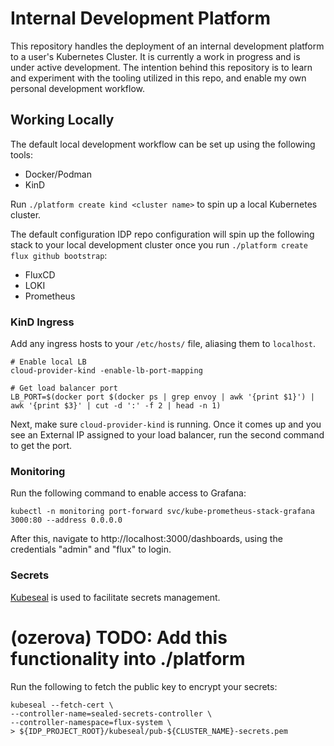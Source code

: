 # Internal Development Platform 

This repository handles the deployment of an internal development platform to a user's Kubernetes Cluster. It is currently a work in progress and is under active development. The intention behind this repository is to learn and experiment with the tooling utilized in this repo, and enable my own personal development workflow.

## Working Locally

The default local development workflow can be set up using the following tools:
- Docker/Podman
- KinD 

Run `./platform create kind <cluster name>` to spin up a local Kubernetes cluster. 

The default configuration IDP repo configuration will spin up the following stack to your local development cluster once you run `./platform create flux github bootstrap`:
- FluxCD
- LOKI
- Prometheus

### KinD Ingress

Add any ingress hosts to your `/etc/hosts/` file, aliasing them to `localhost`.

```
# Enable local LB
cloud-provider-kind -enable-lb-port-mapping

# Get load balancer port
LB_PORT=$(docker port $(docker ps | grep envoy | awk '{print $1}') | awk '{print $3}' | cut -d ':' -f 2 | head -n 1)
```

Next, make sure `cloud-provider-kind` is running. Once it comes up and you see an External IP assigned to your load balancer, run the second command to get the port.

### Monitoring

Run the following command to enable access to Grafana:

```
kubectl -n monitoring port-forward svc/kube-prometheus-stack-grafana  3000:80 --address 0.0.0.0

```

After this, navigate to http://localhost:3000/dashboards, using the credentials "admin" and "flux" to login.

### Secrets 

[Kubeseal](https://github.com/bitnami-labs/sealed-secrets) is used to facilitate secrets management.

# (ozerova) TODO: Add this functionality into ./platform
Run the following to fetch the public key to encrypt your secrets:

```
kubeseal --fetch-cert \
--controller-name=sealed-secrets-controller \
--controller-namespace=flux-system \
> ${IDP_PROJECT_ROOT}/kubeseal/pub-${CLUSTER_NAME}-secrets.pem
```

